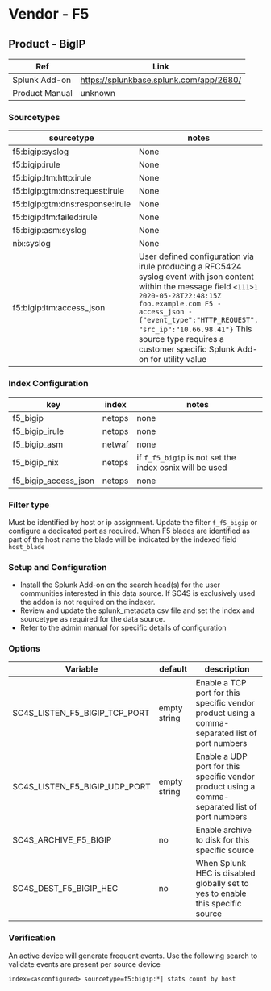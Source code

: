 # Vendor - F5


## Product - BigIP

| Ref            | Link                                                                                                    |
|----------------|---------------------------------------------------------------------------------------------------------|
| Splunk Add-on  | https://splunkbase.splunk.com/app/2680/                                                                 |
| Product Manual | unknown   |


### Sourcetypes

| sourcetype     | notes                                                                                                   |
|----------------|---------------------------------------------------------------------------------------------------------|
| f5:bigip:syslog        | None                                                                                                    |
| f5:bigip:irule    | None                                                                                         |
| f5:bigip:ltm:http:irule | None |
| f5:bigip:gtm:dns:request:irule | None |
| f5:bigip:gtm:dns:response:irule | None |
| f5:bigip:ltm:failed:irule | None |
| f5:bigip:asm:syslog | None |
| nix:syslog     | None                                                                                          |
| f5:bigip:ltm:access_json | User defined configuration via irule producing a RFC5424 syslog event with json content within the message field `<111>1 2020-05-28T22:48:15Z foo.example.com F5 - access_json - {"event_type":"HTTP_REQUEST", "src_ip":"10.66.98.41"}` This source type requires a customer specific Splunk Add-on for utility value |


### Index Configuration

| key            | index          | notes          |
|----------------|----------------|----------------|
| f5_bigip       | netops          | none          |
| f5_bigip_irule | netops          | none          |
| f5_bigip_asm   | netwaf          | none          |
| f5_bigip_nix   | netops          | if `f_f5_bigip` is not set the index osnix will be used          |
| f5_bigip_access_json | netops | none |

### Filter type

Must be identified by host or ip assignment. Update the filter `f_f5_bigip` or configure a dedicated port as required.
When F5 blades are identified as part of the host name the blade will be indicated by the indexed field `host_blade`

### Setup and Configuration

* Install the Splunk Add-on on the search head(s) for the user communities interested in this data source. If SC4S is exclusively used the addon is not required on the indexer.
* Review and update the splunk_metadata.csv file and set the index and sourcetype as required for the data source.
* Refer to the admin manual for specific details of configuration

### Options

| Variable       | default        | description    |
|----------------|----------------|----------------|
| SC4S_LISTEN_F5_BIGIP_TCP_PORT      | empty string      | Enable a TCP port for this specific vendor product using a comma-separated list of port numbers |
| SC4S_LISTEN_F5_BIGIP_UDP_PORT      | empty string      | Enable a UDP port for this specific vendor product using a comma-separated list of port numbers |
| SC4S_ARCHIVE_F5_BIGIP | no | Enable archive to disk for this specific source |
| SC4S_DEST_F5_BIGIP_HEC | no | When Splunk HEC is disabled globally set to yes to enable this specific source | 

### Verification

An active device will generate frequent events. Use the following search to validate events are present per source device

```
index=<asconfigured> sourcetype=f5:bigip:*| stats count by host
```
